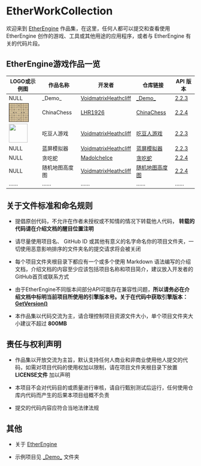 # EtherWorkCollection

欢迎来到 [EtherEngine](https://github.com/VoidmatrixHeathcliff/EtherEngine) 作品集，在这里，任何人都可以提交和查看使用 EtherEngine 创作的游戏、工具或其他用途的应用程序，或者与 EtherEngine 有关的代码片段。

## EtherEngine游戏作品一览

| LOGO或示例图                                                 | 作品名称   | 开发者                                                       | 仓库链接                 |API 版本|
| ------------------------------------------------------------ | ---------- | ------------------------------------------------------------ | ------------------------ |-----|
| NULL                                                         | \_Demo_    | [VoidmatrixHeathcliff](https://github.com/VoidmatrixHeathcliff) | [\_Demo\_](_Demo_)       |[2.2.3](https://github.com/VoidmatrixHeathcliff/EtherEngine/releases/tag/v2.2.3)|
| <img align="left" src="ChinaChess/Table.png" width="53" height="50"> | ChinaChess | [LHR1926](https://github.com/LHR1926)                        | [ChinaChess](ChinaChess) |[2.2.4](https://github.com/VoidmatrixHeathcliff/EtherEngine/releases/tag/v2.2.4)|
| <img align="left" src="吃豆人游戏/player.png" width="50" height="50"> | 吃豆人游戏 | [VoidmatrixHeathcliff](https://github.com/VoidmatrixHeathcliff) | [吃豆人游戏](吃豆人游戏) |[2.2.3](https://github.com/VoidmatrixHeathcliff/EtherEngine/releases/tag/v2.2.3)|
| NULL                                                         | 蓝屏模拟器 | [VoidmatrixHeathcliff](https://github.com/VoidmatrixHeathcliff) | [蓝屏模拟器](蓝屏模拟器) |[2.2.3](https://github.com/VoidmatrixHeathcliff/EtherEngine/releases/tag/v2.2.3)|
| NULL                                                         | 贪吃蛇     | [MadolcheIce](https://github.com/MadolcheIce)                | [贪吃蛇](贪吃蛇)         |[2.2.4](https://github.com/VoidmatrixHeathcliff/EtherEngine/releases/tag/v2.2.4)|
| NULL                                                         | 随机地图高度图     | [VoidmatrixHeathcliff](https://github.com/VoidmatrixHeathcliff)                | [随机地图高度图](随机地图高度图)         |[2.2.4](https://github.com/VoidmatrixHeathcliff/EtherEngine/releases/tag/v2.2.4)|
| ……                                                           | ……         | ……                                                           | ……                       |……|

## 关于文件标准和命名规则

+ 提倡原创代码，不允许在作者未授权或不知情的情况下转载他人代码， **转载的代码请在介绍文档的醒目位置注明**

+ 请尽量使用项目名、 GitHub ID 或其他有意义的名字命名你的项目文件夹，一切使用恶意影响排序的文件夹名的提交请求将会被关闭

+ 每个项目文件夹根目录下都应有一个或多个使用 Markdown 语法编写的介绍文档，介绍文档的内容至少应该包括项目名称和项目简介，建议放入开发者的GitHub首页或联系方式

+ 由于EtherEngine不同版本间部分API可能存在兼容性问题，**所以请务必在介绍文档中标明当前项目所使用的引擎版本号。关于在代码中获取引擎版本：[GetVersion()](https://github.com/VoidmatrixHeathcliff/EtherEngine#%E5%85%B6%E4%BB%96api)**

+ 本作品集以代码交流为主，请合理控制项目资源文件大小，单个项目文件夹大小建议不超过 **800MB**

## 责任与权利声明

+ 作品集以开放交流为主旨，默认支持任何人商业和非商业使用他人提交的代码，如需对项目代码的使用权加以限制，请在项目文件夹根目录下放置 **LICENSE文件** 加以声明

+ 本项目不会对代码目的或质量进行审核，请自行甄别测试后运行，任何使用仓库内代码而产生的后果本项目组概不负责

+ 提交的代码内容应符合当地法律法规

## 其他

+ 关于 [EtherEngine](https://github.com/VoidmatrixHeathcliff/EtherEngine)

+ 示例项目见 [\_Demo\_](https://github.com/VoidmatrixHeathcliff/EtherWorkCollection/tree/main/Demo) 文件夹
